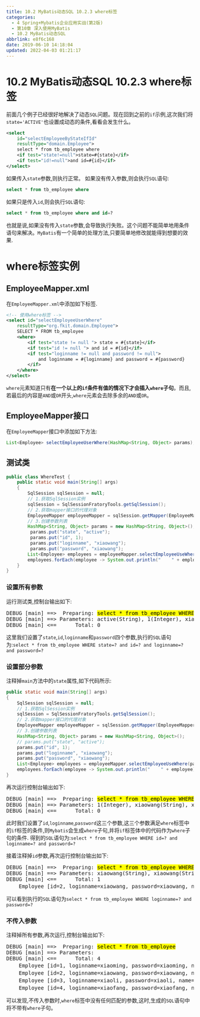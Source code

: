 ```yaml
---
title: 10.2 MyBatis动态SQL 10.2.3 where标签
categories: 
  - 4 Spring+Mybatis企业应用实战(第2版)
  - 第10章 深入使用MyBatis
  - 10.2 MyBatis动态SQL
abbrlink: e8f6c168
date: 2019-06-10 14:18:04
updated: 2022-04-03 01:21:17
---
```

# 10.2 MyBatis动态SQL 10.2.3 where标签
前面几个例子已经很好地解决了动态`SQL`问题。现在回到之前的`if`示例,这次我们将`state='ACTIVE'`也设置成动态的条件,看看会发生什么。
```xml
<select
    id="selectEmployeeByStateIfId"
    resultType="domain.Employee">
    select * from tb_employee where
    <if test="state!=null">state=#{state}</if>
    <if test="id!=null">and id=#{id}</if>
</select>
```
如果传入`state`参数,则执行正常。
如果没有传入参数,则会执行`SQL`语句:
```sql
select * from tb_employee where 
```
如果只是传入`id`,则会执行`SQL`语句:
```sql
select * from tb_employee where and id=? 
```
也就是说,如果没有传入`state`参数,会导致执行失败。这个问题不能简单地用条件语句来解决。`MyBatis`有一个简单的处理方法,只要简单地修改就能得到想要的效果.
# where标签实例
## EmployeeMapper.xml
在`EmployeeMapper.xml`中添加如下标签.
```xml
<!-- 使用where标签 -->
<select id="selectEmployeeUserWhere"
    resultType="org.fkit.domain.Employee">
    SELECT * FROM tb_employee
    <where>
        <if test="state != null "> state = #{state}</if>
        <if test="id != null "> and id = #{id}</if>
        <if test="loginname != null and password != null">
            and loginname = #{loginname} and password = #{password}
        </if>
    </where>
</select>
```
`where`元素知道只有**在一个以上的`if`条件有值的情况下才会插入`where`子句**。而且,若最后的内容是`AND`或`OR`开头,`where`元素会去除多余的`AND`或`OR`。
## EmployeeMapper接口
在`EmployeeMapper`接口中添加如下方法:
```java
List<Employee> selectEmployeeUserWhere(HashMap<String, Object> params);
```
## 测试类
```java /MyDynamicSQLTest/src/test/WhereTest.java
public class WhereTest {
    public static void main(String[] args)
    {
        SqlSession sqlSession = null;
        // 1.获取SqlSession实例
        sqlSession = SqlSessionFratoryTools.getSqlSession();
        // 2.获取mapper接口的代理对象
        EmployeeMapper employeeMapper = sqlSession.getMapper(EmployeeMapper.class);
        // 3.创建参数列表
        HashMap<String, Object> params = new HashMap<String, Object>();
         params.put("state", "active");
         params.put("id", 1);
         params.put("loginname", "xiaowang");
         params.put("password", "xiaowang");
        List<Employee> employees = employeeMapper.selectEmployeeUseWhere(params);
        employees.forEach(employee -> System.out.println("    " + employee));
    }
}
```
### 设置所有参数
运行测试类,控制台输出如下:
<pre>
DEBUG [main] ==&gt;  Preparing: <mark>select * from tb_employee WHERE state=? and id=? and loginname=? and password=? </mark>
DEBUG [main] ==&gt; Parameters: active(String), 1(Integer), xiaowang(String), xiaowang(String)
DEBUG [main] &lt;==      Total: 0
</pre>
这里我们设置了`state`,`id`,`loginname`和`password`四个参数,执行的`SQL`语句为:`select * from tb_employee WHERE state=? and id=? and loginname=? and password=? `
### 设置部分参数
注释掉`main`方法中的`state`属性,如下代码所示:
```java
public static void main(String[] args)
{
    SqlSession sqlSession = null;
    // 1.获取SqlSession实例
    sqlSession = SqlSessionFratoryTools.getSqlSession();
    // 2.获取mapper接口的代理对象
    EmployeeMapper employeeMapper = sqlSession.getMapper(EmployeeMapper.class);
    // 3.创建参数列表
    HashMap<String, Object> params = new HashMap<String, Object>();
    // params.put("state", "active");
    params.put("id", 1);
    params.put("loginname", "xiaowang");
    params.put("password", "xiaowang");
    List<Employee> employees = employeeMapper.selectEmployeeUseWhere(params);
    employees.forEach(employee -> System.out.println("    " + employee));
}
```
再次运行控制台输出如下:
<pre>
DEBUG [main] ==&gt;  Preparing: <mark>select * from tb_employee WHERE id=? and loginname=? and password=? </mark>
DEBUG [main] ==&gt; Parameters: 1(Integer), xiaowang(String), xiaowang(String)
DEBUG [main] &lt;==      Total: 0
</pre>
此时我们设置了`id`,`loginname`,`password`这三个参数,这三个参数满足`where`标签中的`if`标签的条件,则`Mybatis`会生成`where`子句,并将`if`标签体中的代码作为`where`子句的条件.
得到的`SQL`语句为:`select * from tb_employee WHERE id=? and loginname=? and password=? `

接着注释掉`id`参数,再次运行控制台输出如下:
<pre>
DEBUG [main] ==&gt;  Preparing: <mark>select * from tb_employee WHERE loginname=? and password=? </mark>
DEBUG [main] ==&gt; Parameters: xiaowang(String), xiaowang(String)
DEBUG [main] &lt;==      Total: 1
    Employee [id=2, loginname=xiaowang, password=xiaowang, name=小王, sex=男, age=21, phone=123456789123, sal=6800.0, state=active]
</pre>
可以看到执行的`SQL`语句为`select * from tb_employee WHERE loginname=? and password=? `
### 不传入参数
注释掉所有参数,再次运行,控制台输出如下:
<pre>
DEBUG [main] ==&gt;  Preparing: <mark>select * from tb_employee</mark> 
DEBUG [main] ==&gt; Parameters: 
DEBUG [main] &lt;==      Total: 4
    Employee [id=1, loginname=xiaoming, password=xiaoming, name=小明, sex=男, age=19, phone=123456789123, sal=9800.0, state=active]
    Employee [id=2, loginname=xiaowang, password=xiaowang, name=小王, sex=男, age=21, phone=123456789123, sal=6800.0, state=active]
    Employee [id=3, loginname=xiaoli, password=xiaoli, name=小丽, sex=女, age=23, phone=123456789123, sal=7800.0, state=active]
    Employee [id=4, loginname=xiaofang, password=xiaofang, name=小芳, sex=女, age=22, phone=123456789123, sal=8800.0, state=active]
</pre>
可以发现,不传入参数时,`where`标签中没有任何匹配的参数,这时,生成的`SQL`语句中将不带有`where`子句。

